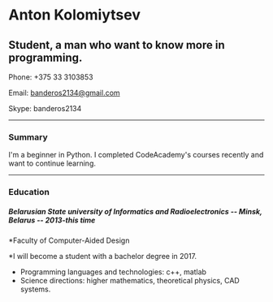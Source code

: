 # Anton Kolomiytsev
## Student, a man who want to know more in programming.

Phone: +375 33 3103853

Email: banderos2134@gmail.com

Skype: banderos2134

---

### Summary
I'm a beginner in Python. I completed CodeAcademy's courses recently and want to
continue learning.

---

### Education
##### Belarusian State university of Informatics and Radioelectronics -- Minsk, Belarus -- 2013-this time

*Faculty of Computer-Aided Design

*I will become a student with a bachelor degree in 2017.

- Programming languages and technologies: c++, matlab
- Science  directions: higher mathematics, theoretical physics, CAD systems.
